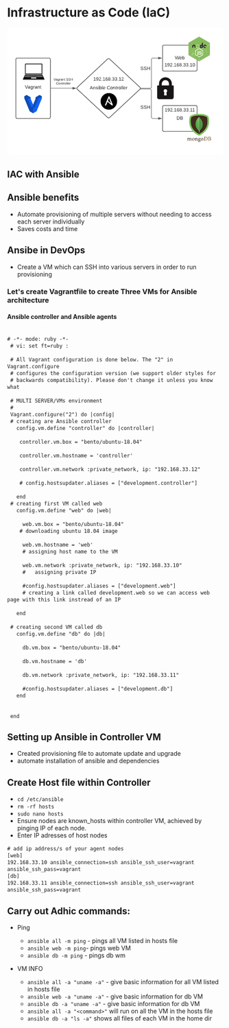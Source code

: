 # Infrastructure as Code (IaC)
![ansible](./images/ansiblediagram.PNG)
## IAC with Ansible
## Ansible benefits
* Automate provisioning of multiple servers without needing to access each server individually
* Saves costs and time

## Ansibe in DevOps
* Create a VM which can SSH into various servers in order to run provisioning


### Let's create Vagrantfile to create Three VMs for Ansible architecture
#### Ansible controller and Ansible agents 

```

# -*- mode: ruby -*-
 # vi: set ft=ruby :
 
 # All Vagrant configuration is done below. The "2" in Vagrant.configure
 # configures the configuration version (we support older styles for
 # backwards compatibility). Please don't change it unless you know what
 
 # MULTI SERVER/VMs environment 
 #
 Vagrant.configure("2") do |config|
 # creating are Ansible controller
   config.vm.define "controller" do |controller|
     
    controller.vm.box = "bento/ubuntu-18.04"
    
    controller.vm.hostname = 'controller'
    
    controller.vm.network :private_network, ip: "192.168.33.12"
    
    # config.hostsupdater.aliases = ["development.controller"] 
    
   end 
 # creating first VM called web  
   config.vm.define "web" do |web|
     
     web.vm.box = "bento/ubuntu-18.04"
    # downloading ubuntu 18.04 image
 
     web.vm.hostname = 'web'
     # assigning host name to the VM
     
     web.vm.network :private_network, ip: "192.168.33.10"
     #   assigning private IP
     
     #config.hostsupdater.aliases = ["development.web"]
     # creating a link called development.web so we can access web page with this link instread of an IP   
         
   end
   
 # creating second VM called db
   config.vm.define "db" do |db|
     
     db.vm.box = "bento/ubuntu-18.04"
     
     db.vm.hostname = 'db'
     
     db.vm.network :private_network, ip: "192.168.33.11"
     
     #config.hostsupdater.aliases = ["development.db"]     
   end
 
 
 end
```
## Setting up Ansible in Controller VM
* Created provisioning file to automate update and upgrade
* automate installation of ansible and dependencies

## Create Host file within Controller
* `cd /etc/ansible` 
* `rm -rf hosts`
* `sudo nano hosts`
* Ensure nodes are known_hosts within controller VM, achieved by pinging IP of each node.  
* Enter IP adresses of host nodes
```
# add ip address/s of your agent nodes
[web]
192.168.33.10 ansible_connection=ssh ansible_ssh_user=vagrant ansible_ssh_pass=vagrant
[db]
192.168.33.11 ansible_connection=ssh ansible_ssh_user=vagrant ansible_ssh_pass=vagrant
```
## Carry out Adhic commands:
* Ping 
  -  `ansible all -m ping` - pings all VM listed in hosts file
  -  `ansible web -m ping`- pings web VM
  -  `ansible db -m ping` - pings db wm

* VM INFO
  - `ansible all -a "uname -a"` - give basic information for all VM listed in hosts file
  - `ansible web -a "uname -a"` - give basic information for db VM
  - `ansible db -a "uname -a"` - give basic information for db VM
  - `ansible all -a "<command>"` will run on all the VM in the hosts file
  - `ansible db -a "ls -a"` shows all files of each VM in the home dir
